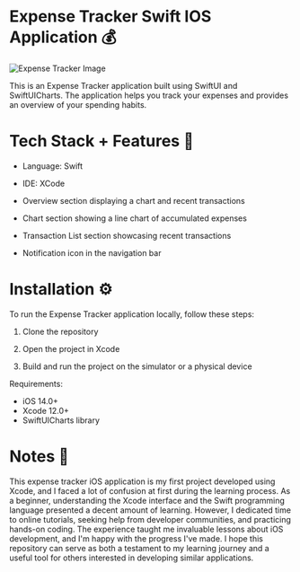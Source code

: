 <h1>Expense Tracker Swift IOS Application 💰</h1>

<img src='https://i.pinimg.com/originals/2c/90/78/2c90781fa0774527ccecb868b61184f3.gif' alt='Expense Tracker Image'>

This is an Expense Tracker application built using SwiftUI and SwiftUICharts. The application helps you track your expenses and provides an overview of your spending habits.

<h1>Tech Stack + Features 💼</h1>

- Language: Swift

- IDE: XCode

- Overview section displaying a chart and recent transactions

- Chart section showing a line chart of accumulated expenses

- Transaction List section showcasing recent transactions

- Notification icon in the navigation bar

<h1>Installation ⚙️</h1>
To run the Expense Tracker application locally, follow these steps:

1) Clone the repository

2) Open the project in Xcode

3) Build and run the project on the simulator or a physical device

Requirements:
- iOS 14.0+
- Xcode 12.0+
- SwiftUICharts library

<h1>Notes 📝</h1>
This expense tracker iOS application is my first project developed using Xcode, and I faced a lot of confusion at first during the learning process. As a beginner, understanding the Xcode interface and the Swift programming language presented a decent amount of learning. However, I dedicated time to online tutorials, seeking help from developer communities, and practicing hands-on coding. The experience taught me invaluable lessons about iOS development, and I'm happy with the progress I've made. I hope this repository can serve as both a testament to my learning journey and a useful tool for others interested in developing similar applications. 
